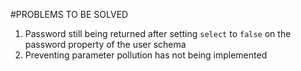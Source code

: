 #PROBLEMS TO BE SOLVED

1. Password still being returned after setting `select` to `false` on the password property of the user schema
2. Preventing parameter pollution has not being implemented

